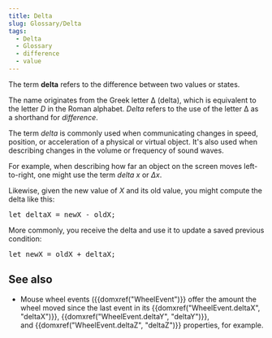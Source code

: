 ```yaml
---
title: Delta
slug: Glossary/Delta
tags:
  - Delta
  - Glossary
  - difference
  - value
---
```

<p>The term <strong>delta</strong> refers to the difference between two values or states.</p>

<p>The name originates from the Greek letter Δ (delta), which is equivalent to the letter <em>D</em> in the Roman alphabet. <em>Delta</em> refers to the use of the letter Δ as a shorthand for <em>difference</em>.</p>

<p>The term <em>delta</em> is commonly used when communicating changes in speed, position, or acceleration of a physical or virtual object. It's also used when describing changes in the volume or frequency of sound waves.</p>

<p>For example, when describing how far an object on the screen moves left-to-right, one might use the term <em>delta x</em> or <em>Δx</em>.</p>

<p>Likewise, given the new value of <em>X</em> and its old value, you might compute the delta like this:</p>

<pre class="brush: js">let deltaX = newX - oldX;</pre>

<p>More commonly, you receive the delta and use it to update a saved previous condition:</p>

<pre class="brush: js">let newX = oldX + deltaX;</pre>

<h2 id="see_also">See also</h2>

<ul>
 <li>Mouse wheel events ({{domxref("WheelEvent")}} offer the amount the wheel moved since the last event in its {{domxref("WheelEvent.deltaX", "deltaX")}}, {{domxref("WheelEvent.deltaY", "deltaY")}}, and {{domxref("WheelEvent.deltaZ", "deltaZ")}} properties, for example.</li>
</ul>
